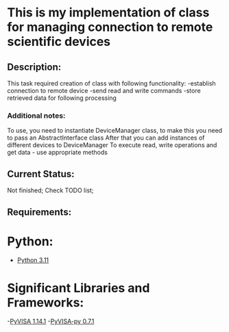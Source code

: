 # This is my implementation of class for managing connection to remote scientific devices

## Description:
This task required creation of class with following functionality:
-establish connection to remote device
-send read and write commands
-store retrieved data for following processing

### Additional notes:
To use, you need to instantiate DeviceManager class,
to make this you need to pass an AbstractInterface class
After that you can add instances of different devices to DeviceManager
To execute read, write operations and get data - use appropriate methods 

## Current Status:
Not finished; Check TODO list;
## Requirements:
# Python:
- [Python 3.11](https://www.python.org/downloads/)
# Significant Libraries and Frameworks:
-[PyVISA 1.14.1](https://pyvisa.readthedocs.io/en/stable/)
-[PyVISA-py 0.7.1](https://pyvisa.readthedocs.io/projects/pyvisa-py/en/latest/)